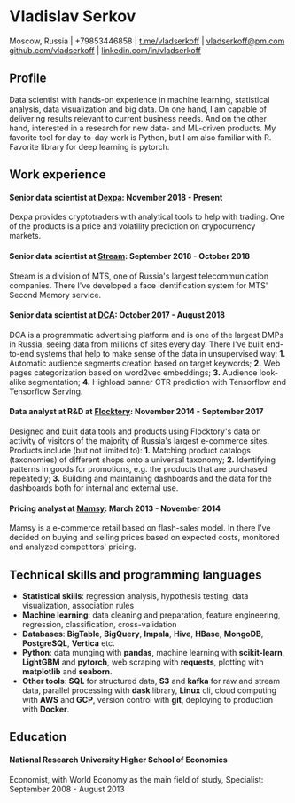 # Vladislav Serkov
Moscow, Russia | +79853446858 | [t.me/vladserkoff](https://t.me/vladserkoff) | [vladserkoff@pm.com](mailto:vladserkoff@pm.com)  
[github.com/vladserkoff](https://github.com/vladserkoff) | [linkedin.com/in/vladserkoff](https://www.linkedin.com/in/vladserkoff)

## Profile
Data scientist with hands-on experience in machine learning, statistical analysis, data visualization and big data. On one hand, I am capable of delivering results relevant to current business needs. And on the other hand, interested in a research for new data- and ML-driven products. My favorite tool for day-to-day work is Python, but I am also familiar with R. Favorite library for deep learning is pytorch.

## Work experience
#### Senior data scientist at [Dexpa](http://dexpa.io): November 2018 - Present
Dexpa provides cryptotraders with analytical tools to help with trading. One of the products is a price and volatility prediction on crypocurrency markets.

#### Senior data scientist at [Stream](http://stream.ru): September 2018 - October 2018
Stream is a division of MTS, one of Russia's largest telecommunication companies. There I've developed a face identification system for MTS' Second Memory service.

#### Senior data scientist at [DCA](http://dca.ru): October 2017 - August 2018
DCA is a programmatic advertising platform and is one of the largest DMPs in Russia, seeing data from millions of sites every day. There I've built end-to-end systems that help to make sense of the data in unsupervised way: **1.** Automatic audience segments creation based on target keywords; **2.** Web pages categorization based on word2vec embeddings; **3.** Audience look-alike segmentation; **4.** Highload banner CTR prediction with Tensorflow and Tensorflow Serving.

#### Data analyst at R&D at [Flocktory](https://www.flocktory.com): November 2014 - September 2017
Designed and built data tools and products using Flocktory's data on activity of visitors of the majority of Russia's largest e-commerce sites. Products include (but not limited to): **1.** Matching product catalogs (taxonomies) of different shops onto a universal taxonomy; **2.** Identifying patterns in goods for promotions, e.g. the products that are purchased repeatedly; **3.** Building and maintaining dashboards and the data for the dashboards both for internal and external use.

#### Pricing analyst at [Mamsy](https://mamsy.ru): March 2013 - November 2014  
Mamsy is a e-commerce retail based on flash-sales model. In there I’ve decided on buying and selling prices based on expected costs, monitored and analyzed competitors' pricing. 

## Technical skills and programming languages
* **Statistical skills**: regression analysis, hypothesis testing, data visualization, association rules
* **Machine learning**: data cleaning and preparation, feature engineering, regression, classification, cross-validation
* **Databases**: **BigTable**, **BigQuery**, **Impala**, **Hive**, **HBase**, **MongoDB**, **PostgreSQL**, **Vertica** etc.
* **Python**: data munging with **pandas**, machine learning with **scikit-learn**, **LightGBM** and **pytorch**, web scraping with **requests**, plotting with **matplotlib** and **seaborn**.
* **Other tools**: **SQL** for structured data, **S3** and **kafka** for raw and stream data, parallel processing with **dask** library, **Linux** cli, cloud computing with **AWS** and **GCP**, version control with **git**, deploying to production with **Docker**.

## Education
#### National Research University Higher School of Economics
Economist, with World Economy as the main field of study, Specialist: September 2008 - August 2013
